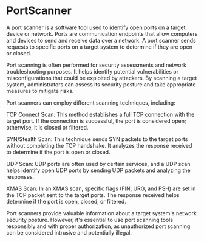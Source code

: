 # PortScanner

A port scanner is a software tool used to identify open ports on a target device or network. Ports are communication endpoints that allow computers and devices to send and receive data over a network. A port scanner sends requests to specific ports on a target system to determine if they are open or closed.

Port scanning is often performed for security assessments and network troubleshooting purposes. It helps identify potential vulnerabilities or misconfigurations that could be exploited by attackers. By scanning a target system, administrators can assess its security posture and take appropriate measures to mitigate risks.

Port scanners can employ different scanning techniques, including:

TCP Connect Scan: This method establishes a full TCP connection with the target port. If the connection is successful, the port is considered open; otherwise, it is closed or filtered.

SYN/Stealth Scan: This technique sends SYN packets to the target ports without completing the TCP handshake. It analyzes the response received to determine if the port is open or closed.

UDP Scan: UDP ports are often used by certain services, and a UDP scan helps identify open UDP ports by sending UDP packets and analyzing the responses.

XMAS Scan: In an XMAS scan, specific flags (FIN, URG, and PSH) are set in the TCP packet sent to the target ports. The response received helps determine if the port is open, closed, or filtered.

Port scanners provide valuable information about a target system's network security posture. However, it's essential to use port scanning tools responsibly and with proper authorization, as unauthorized port scanning can be considered intrusive and potentially illegal.




